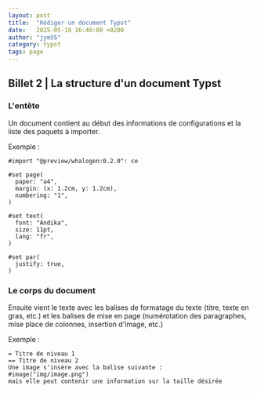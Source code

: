 ```yaml
---
layout: post
title:  "Rédiger un document Typst"
date:   2025-05-18 16:40:00 +0200
author: "jym55"
category: typst
tags: page
---
```


## Billet 2 | La structure d'un document Typst

### L'entête
Un document contient au début des informations de configurations et la liste des paquets à importer.

Exemple :
```
#import "@preview/whalogen:0.2.0": ce

#set page(
  paper: "a4",
  margin: (x: 1.2cm, y: 1.2cm),
  numbering: "1",
)

#set text(
  font: "Andika",
  size: 11pt,
  lang: "fr",
)

#set par(
  justify: true,
)
```

### Le corps du document
Ensuite vient le texte avec les balises de formatage du texte (titre, texte en gras, etc.) et les balises de mise en page (numérotation des paragraphes, mise place de colonnes, insertion d'image, etc.)

Exemple :
```
= Titre de niveau 1
== Titre de niveau 2
Une image s'insère avec la balise suivante :
#image("img/image.png")
mais elle peut contenir une information sur la taille désirée
```
